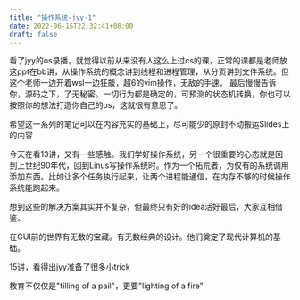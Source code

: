 ```yaml
---
title: "操作系统-jyy-1"
date: 2022-06-15T22:32:41+08:00
draft: false
---
```

看了jyy的os录播，就觉得以前从来没有人这么上过cs的课，正常的课都是老师放这ppt在bb讲，从操作系统的概念讲到线程和进程管理，从分页讲到文件系统。但这个老师一边开着wsl一边狂敲，超6的vim操作，无敌的手速。
最后慢慢告诉你，源码之下，了无秘密。一切行为都是确定的，可预测的状态机转换，你也可以按照你的想法打造你自己的os，这就很有意思了。

希望这一系列的笔记可以在内容充实的基础上，尽可能少的原封不动搬运Slides上的内容

今天在看13讲，又有一些感触。我们学好操作系统，另一个很重要的心态就是回到上世纪90年代，回到Linus写操作系统时。作为一个拓荒者，为仅有的系统调用添加东西。比如让多个任务执行起来，让两个进程能通信，在内存不够的时候操作系统能跑起来。

想到这些的解决方案其实并不复杂，但最终只有好的idea活好最后，大家互相借鉴。

在GUI前的世界有无数的宝藏。有无数经典的设计。他们奠定了现代计算机的基础。

15讲，看得出jyy准备了很多小trick

教育不仅仅是"filling of a pail"，更要"lighting of a fire"